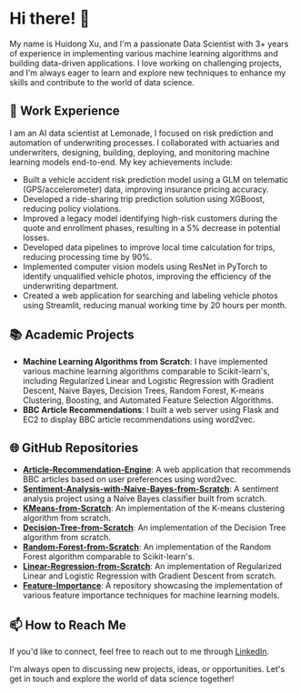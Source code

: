 # Hi there! 👋

My name is Huidong Xu, and I'm a passionate Data Scientist with 3+ years of experience in implementing various machine learning algorithms and building data-driven applications. I love working on challenging projects, and I'm always eager to learn and explore new techniques to enhance my skills and contribute to the world of data science.

## 💼 Work Experience

I am an AI data scientist at Lemonade, I focused on risk prediction and automation of underwriting processes. I collaborated with actuaries and underwriters, designing, building, deploying, and monitoring machine learning models end-to-end. My key achievements include:

- Built a vehicle accident risk prediction model using a GLM on telematic (GPS/accelerometer) data, improving insurance pricing accuracy.
- Developed a ride-sharing trip prediction solution using XGBoost, reducing policy violations.
- Improved a legacy model identifying high-risk customers during the quote and enrollment phases, resulting in a 5% decrease in potential losses.
- Developed data pipelines to improve local time calculation for trips, reducing processing time by 90%.
- Implemented computer vision models using ResNet in PyTorch to identify unqualified vehicle photos, improving the efficiency of the underwriting department.
- Created a web application for searching and labeling vehicle photos using Streamlit, reducing manual working time by 20 hours per month.


## 📚 Academic Projects

- **Machine Learning Algorithms from Scratch**: I have implemented various machine learning algorithms comparable to Scikit-learn's, including Regularized Linear and Logistic Regression with Gradient Descent, Naive Bayes, Decision Trees, Random Forest, K-means Clustering, Boosting, and Automated Feature Selection Algorithms.
- **BBC Article Recommendations**: I built a web server using Flask and EC2 to display BBC article recommendations using word2vec.

## 🌐 GitHub Repositories

- **[Article-Recommendation-Engine](https://github.com/hxu47/Article-Recommendation-Engine)**: A web application that recommends BBC articles based on user preferences using word2vec.
- **[Sentiment-Analysis-with-Naive-Bayes-from-Scratch](https://github.com/hxu47/Sentiment-Analysis-with-Naive-Bayes-from-Scratch)**: A sentiment analysis project using a Naive Bayes classifier built from scratch.
- **[KMeans-from-Scratch](https://github.com/hxu47/KMeans-from-Scratch)**: An implementation of the K-means clustering algorithm from scratch.
- **[Decision-Tree-from-Scratch](https://github.com/hxu47/Decision-Tree-from-Scratch)**: An implementation of the Decision Tree algorithm from scratch.
- **[Random-Forest-from-Scratch](https://github.com/hxu47/Random-Forest-from-Scratch)**: An implementation of the Random Forest algorithm comparable to Scikit-learn's.
- **[Linear-Regression-from-Scratch](https://github.com/hxu47/Linear-Regression-from-Scratch)**: An implementation of Regularized Linear and Logistic Regression with Gradient Descent from scratch.
- **[Feature-Importance](https://github.com/hxu47/Feature-Importance)**: A repository showcasing the implementation of various feature importance techniques for machine learning models.

## 📫 How to Reach Me

If you'd like to connect, feel free to reach out to me through [LinkedIn](https://www.linkedin.com/in/huidong-xu/).

I'm always open to discussing new projects, ideas, or opportunities. Let's get in touch and explore the world of data science together!
